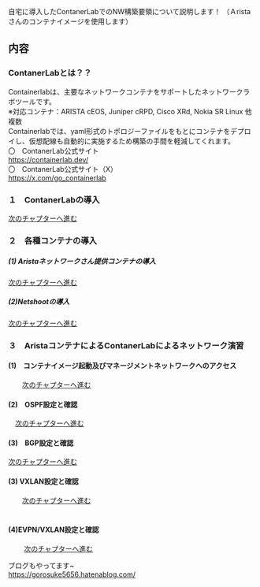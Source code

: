 自宅に導入したContanerLabでのNW構築要領について説明します！
（Ａristaさんのコンテナイメージを使用します）<br>

## 内容<br>

### ContanerLabとは？？<br>
Containerlabは、主要なネットワークコンテナをサポートしたネットワークラボツールです。<br>
 ※対応コンテナ：ARISTA cEOS, Juniper cRPD, Cisco XRd, Nokia SR Linux 他複数<br>
  Containerlabでは、yaml形式のトポロジーファイルをもとにコンテナをデプロイし、仮想配線も自動的に実施するため構築の手間を軽減してくれます。<br>
  〇　ContanerLab公式サイト<br>
  https://containerlab.dev/<br>
  〇　ContanerLab公式サイト（X）<br>
  https://x.com/go_containerlab<br>
       
### １　ContanerLabの導入<br>
[次のチャプターへ進む](./introduction-1.md) <br>

### ２　各種コンテナの導入<br>
##### (1) Aristaネットワークさん提供コンテナの導入<br>
[次のチャプターへ進む](./introduction-Arista.md) <br>
##### (2)Netshootの導入<br>
[次のチャプターへ進む](./introduction-Netshoot.md) <br>

### ３　AristaコンテナによるContanerLabによるネットワーク演習<br>
#### (1)　コンテナイメージ起動及びマネージメントネットワークへのアクセス
　　[次のチャプターへ進む](./exercises-1.md) <br>

#### (2)　OSPF設定と確認
  　[次のチャプターへ進む](./ospf.md) <br>

#### (3)　BGP設定と確認
   [次のチャプターへ進む](./BGP.md) <br>

#### (3) VXLAN設定と確認
　　[次のチャプターへ進む](./VXLAN-1.md) <br>　　

#### (4)EVPN/VXLAN設定と確認
　  　[次のチャプターへ進む](./EVPN－VXLAN.md) <br>

ブログもやってます~<br>
https://gorosuke5656.hatenablog.com/
